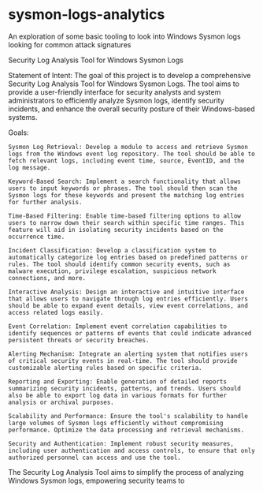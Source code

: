 # sysmon-logs-analytics
An exploration of some basic tooling to look into Windows Sysmon logs looking for common attack signatures

Security Log Analysis Tool for Windows Sysmon Logs

Statement of Intent:
The goal of this project is to develop a comprehensive Security Log Analysis Tool for Windows Sysmon Logs. The tool aims to provide a user-friendly interface for security analysts and system administrators to efficiently analyze Sysmon logs, identify security incidents, and enhance the overall security posture of their Windows-based systems.

Goals:

    Sysmon Log Retrieval: Develop a module to access and retrieve Sysmon logs from the Windows event log repository. The tool should be able to fetch relevant logs, including event time, source, EventID, and the log message.

    Keyword-Based Search: Implement a search functionality that allows users to input keywords or phrases. The tool should then scan the Sysmon logs for these keywords and present the matching log entries for further analysis.

    Time-Based Filtering: Enable time-based filtering options to allow users to narrow down their search within specific time ranges. This feature will aid in isolating security incidents based on the occurrence time.

    Incident Classification: Develop a classification system to automatically categorize log entries based on predefined patterns or rules. The tool should identify common security events, such as malware execution, privilege escalation, suspicious network connections, and more.

    Interactive Analysis: Design an interactive and intuitive interface that allows users to navigate through log entries efficiently. Users should be able to expand event details, view event correlations, and access related logs easily.

    Event Correlation: Implement event correlation capabilities to identify sequences or patterns of events that could indicate advanced persistent threats or security breaches.

    Alerting Mechanism: Integrate an alerting system that notifies users of critical security events in real-time. The tool should provide customizable alerting rules based on specific criteria.

    Reporting and Exporting: Enable generation of detailed reports summarizing security incidents, patterns, and trends. Users should also be able to export log data in various formats for further analysis or archival purposes.

    Scalability and Performance: Ensure the tool's scalability to handle large volumes of Sysmon logs efficiently without compromising performance. Optimize the data processing and retrieval mechanisms.

    Security and Authentication: Implement robust security measures, including user authentication and access controls, to ensure that only authorized personnel can access and use the tool.

The Security Log Analysis Tool aims to simplify the process of analyzing Windows Sysmon logs, empowering security teams to

